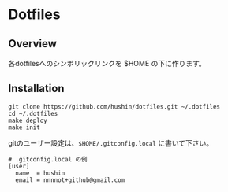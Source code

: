 # Dotfiles

## Overview

各dotfilesへのシンボリックリンクを $HOME の下に作ります。

## Installation

```
git clone https://github.com/hushin/dotfiles.git ~/.dotfiles
cd ~/.dotfiles
make deploy
make init
```

gitのユーザー設定は、`$HOME/.gitconfig.local` に書いて下さい。

```
# .gitconfig.local の例
[user]
  name  = hushin
  email = nnnnot+github@gmail.com
```
